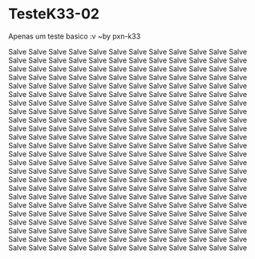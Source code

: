 # TesteK33-02
Apenas um teste basico :v ~by pxn-k33

Salve Salve Salve Salve Salve Salve Salve Salve Salve Salve Salve Salve Salve Salve Salve Salve Salve Salve Salve Salve Salve Salve Salve Salve Salve Salve Salve Salve Salve Salve Salve Salve Salve Salve Salve Salve Salve Salve Salve Salve Salve Salve Salve Salve Salve Salve Salve Salve Salve Salve Salve Salve Salve Salve Salve Salve Salve Salve Salve Salve Salve Salve Salve Salve Salve Salve Salve Salve Salve Salve Salve Salve Salve Salve Salve Salve Salve Salve Salve Salve Salve Salve Salve Salve Salve Salve Salve Salve Salve Salve Salve Salve Salve Salve Salve Salve Salve Salve Salve Salve Salve Salve Salve Salve Salve Salve Salve Salve Salve Salve Salve Salve Salve Salve Salve Salve Salve Salve Salve Salve Salve Salve Salve Salve Salve Salve Salve Salve Salve Salve Salve Salve Salve Salve Salve Salve Salve Salve Salve Salve Salve Salve Salve Salve
Salve Salve Salve Salve Salve Salve Salve Salve Salve Salve Salve Salve Salve Salve Salve Salve Salve Salve Salve Salve Salve Salve Salve Salve Salve Salve Salve Salve Salve Salve Salve Salve Salve Salve Salve Salve Salve Salve Salve Salve Salve Salve Salve Salve Salve Salve Salve Salve Salve Salve Salve Salve Salve Salve Salve Salve Salve Salve Salve Salve Salve Salve Salve Salve Salve Salve Salve Salve Salve Salve Salve Salve Salve Salve Salve Salve Salve Salve Salve Salve Salve Salve Salve Salve Salve Salve Salve Salve Salve Salve Salve Salve Salve Salve Salve Salve Salve Salve Salve Salve Salve Salve Salve Salve Salve Salve Salve Salve Salve Salve Salve Salve Salve Salve Salve Salve Salve Salve Salve Salve Salve Salve Salve Salve Salve Salve Salve Salve Salve Salve Salve Salve Salve Salve Salve Salve Salve Salve Salve Salve Salve Salve Salve Salve

